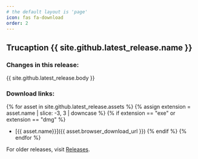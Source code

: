 ```yaml
---
# the default layout is 'page'
icon: fas fa-download
order: 2
---
```


## Trucaption {{ site.github.latest_release.name }}

### Changes in this release:
{{ site.github.latest_release.body }}

### Download links:
{% for asset in site.github.latest_release.assets %}
{% assign extension = asset.name | slice: -3, 3 | downcase %}
{% if extension == "exe" or extension == "dmg" %}
  * [{{ asset.name}}]({{ asset.browser_download_url }})
{% endif %}
{% endfor %}

For older releases, visit [Releases](https://github.com/dkaser/trucaption/releases).
